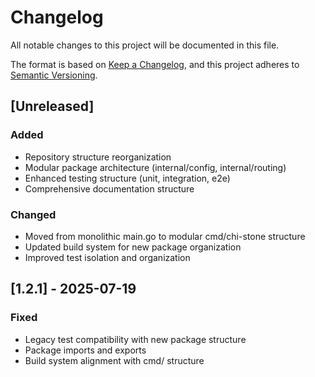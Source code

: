 # Changelog

All notable changes to this project will be documented in this file.

The format is based on [Keep a Changelog](https://keepachangelog.com/en/1.0.0/),
and this project adheres to [Semantic Versioning](https://semver.org/spec/v2.0.0.html).

## [Unreleased]

### Added
- Repository structure reorganization
- Modular package architecture (internal/config, internal/routing)
- Enhanced testing structure (unit, integration, e2e)
- Comprehensive documentation structure

### Changed
- Moved from monolithic main.go to modular cmd/chi-stone structure
- Updated build system for new package organization
- Improved test isolation and organization

## [1.2.1] - 2025-07-19

### Fixed
- Legacy test compatibility with new package structure
- Package imports and exports
- Build system alignment with cmd/ structure

